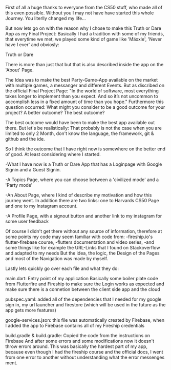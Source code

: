 First of all a huge thanks to everyone from the CS50 stuff, who made all of this even possible.
Without you I may not have have started this whole Journey.
You literlly changed my life...

But now lets go on with the reason why I chose to make this Truth or Dare App as my Final Project:
Basically I had a tradition with some of my friends, that everytime we met, we played some kind of game like 'Mäxxle', 'Never have I ever' and obviosly:

Truth or Dare

There is more than just that but that is also described inside the app on the 'About' Page.

The Idea was to make the best Party-Game-App available on the market with multiple games, a messanger and different Events.
But as discribed on the official Final Project Page:
"In the world of software, most everything takes longer to implement than you expect. And so it’s not uncommon to accomplish less in a fixed amount of time than you hope."
Furthermore this question occurred:
What might you consider to be a good outcome for your project? A better outcome? The best outcome?

The best outcome would have been to make the best app available out there.
But let's be realistically: 
That probably is not the case when you are limited to only 2 Month, don't know the language, the framework, git & github and the ide.

So I think the outcome that I have right now is somewhere on the better end of good.
At least considering where I started.


-What I have now is a Truth or Dare App that has a Loginpage with Google Signin and a Guest Signin.

-A Topics Page, where you can choose between a 'civilized mode' and a 'Party mode'

-An About Page, where I kind of describe my motivation and how this journey went.
   In addition there are two links: 
     one to Harvards CS50 Page and 
     one to my Instagram account.

-A Profile Page, with a signout button and another link to my instagram for some user feedback


Of course I didn't get there without any source of information, therefore at some points my code may seem familiar with code from:
-fireship.io's flutter-firebase course,
-flutters documentation and video series,
-and some things like for example the URL-Links that I found on Stackoverflow and adapted to my needs
But the idea, the logic, the Design of the Pages and most of the Navigation was made by myself.


Lastly lets quickly go over each file and what they do:

main.dart: 
   Entry point of my application
   Basically some boiler plate code from Flutterfire and Fireship to make sure the Login works as expected and make sure there is a connetion                  between the client side app and the cloud

pubspec.yaml: 
   added all of the dependencies that I needed for my google sign in, my url launcher 
   and firestore (which will be used in the future as the app gets more features)
              
google-services.json: 
   this file was automatically created by Firebase, when I added the app to Firebase
   contains all of my Fireship credentials

build.gradle & build.gradle:
   Copied the code from the instructions on Firebase
   And after some errors and some modifications now it doesn't throw errors around.
   This was basically the hardest part of my app, because even though I had the fireship course and the official docs, I went from one error to another        without understanding what the error messenges ment.

